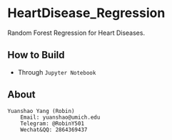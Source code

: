 # HeartDisease_Regression
Random Forest Regression for Heart Diseases. 

## How to Build
* Through `Jupyter Notebook`

## About

```
Yuanshao Yang (Robin)
	Email: yuanshao@umich.edu
	Telegram: @RobinY501
	Wechat&QQ: 2864369437
```

